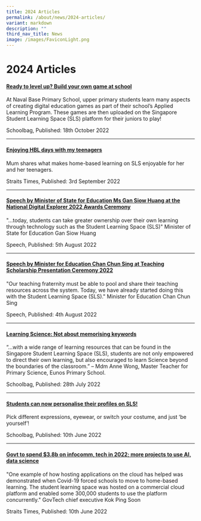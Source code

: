 ```yaml
---
title: 2024 Articles
permalink: /about/news/2024-articles/
variant: markdown
description: ""
third_nav_title: News
image: /images/FaviconLight.png
---
```

<h1>2024 Articles</h1>
<h4><a href="https://www.schoolbag.edu.sg/story/ready-to-level-up-build-your-own-game-at-school" rel="noopener noreferrer nofollow" target="_blank">Ready to level up? Build your own game at school</a></h4>
<p>At Naval Base Primary School, upper primary students learn many aspects
of creating digital education games as part of their school’s Applied Learning
Program. These games are then uploaded on the Singapore Student Learning
Space (SLS) platform for their juniors to play!</p>
<p>Schoolbag, Published: 18th October 2022</p>
<hr>
<h4><a href="https://www.straitstimes.com/singapore/parenting-education/viewpoint-enjoying-hbl-days-with-my-teenagers" rel="noopener noreferrer nofollow" target="_blank">Enjoying HBL days with my teenagers</a></h4>
<p>Mum shares what makes home-based learning on SLS enjoyable for her and
her teenagers.</p>
<p>Straits Times, Published: 3rd September 2022</p>
<hr>
<h4><a href="https://www.moe.gov.sg/news/speeches/20220805-speech-by-minister-of-state-for-education-ms-gan-siow-huang-at--the-national-digital-explorer-2022-awards-ceremony" rel="noopener noreferrer nofollow" target="_blank">Speech by Minister of State for Education Ms Gan Siow Huang at the National Digital Explorer 2022 Awards Ceremony</a></h4>
<p>"...today, students can take greater ownership over their own learning
through technology such as the Student Learning Space (SLS)" Minister of
State for Education Gan Siow Huang</p>
<p>Speech, Published: 5th August 2022</p>
<hr>
<h4><a href="https://www.moe.gov.sg/news/speeches/20220804-speech-by-minister-for-education-chan-chun-sing-at-teaching-scholarship-presentation-ceremony-2022-at-orchard-hotel-singapore" rel="noopener noreferrer nofollow" target="_blank">Speech by Minister for Education Chan Chun Sing at Teaching Scholarship Presentation Ceremony 2022</a></h4>
<p>"Our teaching fraternity must be able to pool and share their teaching
resources across the system. Today, we have already started doing this
with the Student Learning Space (SLS)." Minister for Education Chan Chun
Sing</p>
<p>Speech, Published: 4th August 2022</p>
<hr>
<h4><a href="https://www.schoolbag.edu.sg/story/learning-science-not-about-memorising-keywords" rel="noopener noreferrer nofollow" target="_blank">Learning Science: Not about memorising keywords</a></h4>
<p>“…with a wide range of learning resources that can be found in the Singapore
Student Learning Space (SLS), students are not only empowered to direct
their own learning, but also encouraged to learn Science beyond the boundaries
of the classroom.” – Mdm Anne Wong, Master Teacher for Primary Science,
Eunos Primary School.</p>
<p>Schoolbag, Published: 28th July 2022</p>
<hr>
<h4><a href="https://www.schoolbag.edu.sg/story/students-can-now-personalise-their-profiles-on-sls" rel="noopener noreferrer nofollow" target="_blank">Students can now personalise their profiles on SLS!</a></h4>
<p>Pick different expressions, eyewear, or switch your costume, and just
‘be yourself’!</p>
<p>Schoolbag, Published: 10th June 2022</p>
<hr>
<h4><a href="https://www.straitstimes.com/tech/tech-news/govt-to-spend-38b-on-infocomm-tech-in-2022-more-projects-to-use-ai-data-science" rel="noopener noreferrer nofollow" target="_blank">Govt to spend $3.8b on infocomm, tech in 2022; more projects to use AI, data science</a></h4>
<p>"One example of how hosting applications on the cloud has helped was demonstrated
when Covid-19 forced schools to move to home-based learning. The student
learning space was hosted on a commercial cloud platform and enabled some
300,000 students to use the platform concurrently." GovTech chief executive
Kok Ping Soon</p>
<p>Straits Times, Published: 10th June 2022</p>
<p></p>